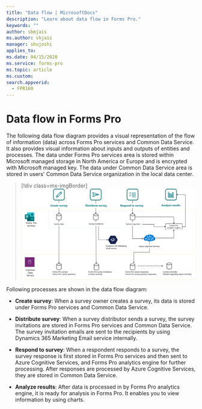 ```yaml
---
title: "Data flow | MicrosoftDocs"
description: "Learn about data flow in Forms Pro."
keywords: ""
author: sbmjais
ms.author: shjais
manager: shujoshi
applies_to: 
ms.date: 04/15/2020
ms.service: forms-pro
ms.topic: article
ms.custom: 
search.appverid:
  - FPR160
---
```


# Data flow in Forms Pro

The following data flow diagram provides a visual representation of the flow of information (data) across Forms Pro services and Common Data Service. It also provides visual information about inputs and outputs of entities and processes. The data under Forms Pro services area is stored within Microsoft managed storage in North America or Europe and is encrypted with Microsoft managed key. The data under Common Data Service area is stored in users' Common Data Service organization in the local data center.

> [!div class=mx-imgBorder]
> ![Data flow diagram of Forms Pro](media/dfd.png "Data flow diagram of Forms Pro")

Following processes are shown in the data flow diagram:

- **Create survey**: When a survey owner creates a survey, its data is stored under Forms Pro services and Common Data Service.

- **Distribute survey**: When a survey distributor sends a survey, the survey invitations are stored in Forms Pro services and Common Data Service. The survey invitation emails are sent to the recipients by using Dynamics 365 Marketing Email service internally.

- **Respond to survey**: When a respondent responds to a survey, the survey response is first stored in Forms Pro services and then sent to Azure Cognitive Services, and Forms Pro analytics engine for further processing. After responses are processed by Azure Cognitive Services, they are stored in Common Data Service.

- **Analyze results**: After data is processed in by Forms Pro analytics engine, it is ready for analysis in Forms Pro. It enables you to view information by using charts.